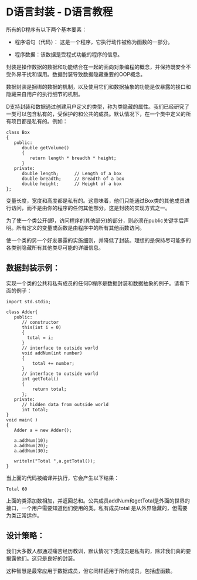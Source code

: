 # D语言封装 - D语言教程

所有的D程序有以下两个基本要素：

*   程序语句（代码）： 这是一个程序，它执行动作被称为函数的一部分。

*   程序数据：该数据是受程式功能的程序的信息。

封装是操作数据的数据和功能结合在一起的面向对象编程的概念，并保持既安全不受外界干扰和误用。数据封装导致数据隐藏重要的OOP概念。

数据封装是捆绑的数据的机制，以及使用它们和数据抽象的功能是仅暴露的接口和隐藏来自用户的执行细节的机制。

D支持封装和数据通过创建用户定义的类型，称为类隐藏的属性。我们已经研究了一类可以包含私有的，受保护的和公共的成员。默认情况下，在一个类中定义的所有项目都是私有的。例如：

```
class Box
{
   public:
      double getVolume()
      {
         return length * breadth * height;
      }
   private:
      double length;      // Length of a box
      double breadth;     // Breadth of a box
      double height;      // Height of a box
};
```

变量长度，宽度和高度都是私有的。这意味着，他们只能通过Box类的其他成员进行访问，而不是由你的程序的任何其他部分。这是封装的实现方式之一。

为了使一个类公开(即，访问程序的其他部分)的部分，则必须在public关键字后声明。所有定义的变量或函数是由程序中的所有其他函数访问。

使一个类的另一个好友暴露的实施细则，并降低了封装。理想的是保持尽可能多的各类别隐藏所有其他类尽可能的详细信息。

## 数据封装示例：

实现一个类的公共和私有成员的任何D程序是数据封装和数据抽象的例子。请看下面的例子：

```
import std.stdio;

class Adder{
   public:
      // constructor
      this(int i = 0)
      {
        total = i;
      }
      // interface to outside world
      void addNum(int number)
      {
          total += number;
      }
      // interface to outside world
      int getTotal()
      {
          return total;
      };
   private:
      // hidden data from outside world
      int total;
}
void main( )
{
   Adder a = new Adder();

   a.addNum(10);
   a.addNum(20);
   a.addNum(30);

   writeln("Total ",a.getTotal());
}
```

当上面的代码被编译并执行，它会产生以下结果：

```
Total 60

```

上面的类添加数相加，并返回总和。公共成员addNum和getTotal是外面的世界的接口，一个用户需要知道他们使用的类。私有成员total 是从外界隐藏的，但需要为类正常运作。

## 设计策略：

我们大多数人都通过痛苦经历教训，默认情况下类成员是私有的，除非我们真的要揭露他们。这只是良好的封装。

这种智慧是最常应用于数据成员，但它同样适用于所有成员，包括虚函数。

 